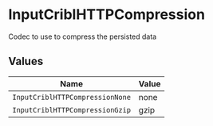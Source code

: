 # InputCriblHTTPCompression

Codec to use to compress the persisted data


## Values

| Name                            | Value                           |
| ------------------------------- | ------------------------------- |
| `InputCriblHTTPCompressionNone` | none                            |
| `InputCriblHTTPCompressionGzip` | gzip                            |